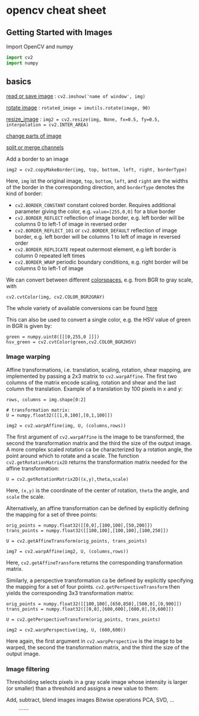 # opencv cheat sheet

## Getting Started with Images
Import OpenCV and numpy

```python
import cv2
import numpy
```

## basics

[read or save image](opencv-read-and-save-images.md) : ```cv2.imshow('name of window', img)```

[rotate image](opencv-rotate-image.md) : ```rotated_image = imutils.rotate(image, 90)```  

[resize_image](opencv-resize-image.md) : ```img2 = cv2.resize(img, None, fx=0.5, fy=0.5, interpolation = cv2.INTER_AREA)```

[change parts of image](opencv-change-parts-of-image.md)

[split or merge channels](opencv-split-merge-channels.md)

Add a border to an image
```
img2 = cv2.copyMakeBorder(img, top, bottom, left, right, borderType)
```
Here, ```img``` ist the original image, ```top```, ```bottom```, ```left```, and ```right``` are the widths of the border in the corresponding direction, and ```borderType``` denotes the kind of border:
* ```cv2.BORDER_CONSTANT``` constant colored border. Requires additional parameter giving the color, e.g. ```value=[255,0,0]``` for a blue border
* ```cv2.BORDER_REFLECT``` reflection of image border, e.g. left border will be columns 0 to left-1 of image in reversed order
* ```cv2.BORDER_REFLECT_101``` or ```cv2.BORDER_DEFAULT``` reflection of image border, e.g. left border will be columns 1 to left of image in reversed order
* ```cv2.BORDER_REPLICATE``` repeat outermost element, e.g left border is column 0 repeated left times
* ```cv2.BORDER_WRAP``` periodic boundary conditions, e.g. right border will be columns 0 to left-1 of image

We can convert between different [colorspaces](http://docs.opencv.org/3.2.0/de/d25/imgproc_color_conversions.html), e.g. from BGR to gray scale, with 
```
cv2.cvtColor(img, cv2.COLOR_BGR2GRAY)
```
The whole variety of available conversions can be found [here](http://docs.opencv.org/3.2.0/d7/d1b/group__imgproc__misc.html#ga4e0972be5de079fed4e3a10e24ef5ef0)

This can also be used to convert a single color, e.g. the HSV value of green in BGR is given by:
```
green = numpy.uint8([[[0,255,0 ]]])
hsv_green = cv2.cvtColor(green,cv2.COLOR_BGR2HSV)
```

### Image warping
Affine transformations, i.e. translation, scaling, rotation, shear mapping, are implemented by passing a 2x3 matrix to ```cv2.warpAffine```. The first two columns of the matrix encode scaling, rotation and shear and the last column the translation.
Example of a translation by 100 pixels in x and y:
```
rows, columns = img.shape[0:2]

# transformation matrix:
U = numpy.float32([[1,0,100],[0,1,100]])

img2 = cv2.warpAffine(img, U, (columns,rows))
```
The first argument of ```cv2.warpAffine``` is the image to be transformed, the second the transformation matrix and the third the size of the output image. A more complex scaled rotation ca be characterized by a rotation angle, the point around which to rotate and a scale. The function ```cv2.getRotationMatrix2D``` returns the transformation matrix needed for the affine transformation:
```
U = cv2.getRotationMatrix2D((x,y),theta,scale)
```
Here, ```(x,y)``` is the coordinate of the center of rotation, ```theta``` the angle, and ```scale``` the scale.

Alternatively, an affine transformation can be defined by explicitly defining the mapping for a set of three points:
```
orig_points = numpy.float32([[0,0],[100,100],[50,200]])
trans_points = numpy.float32([[100,100],[100,100],[100,250]])

U = cv2.getAffineTransform(orig_points, trans_points)

img7 = cv2.warpAffine(img2, U, (columns,rows))
```
Here, ```cv2.getAffineTransform``` returns the corresponding transformation matrix.

Similarly, a perspective transformation ca be defined by explicitly specifying the mapping for a set of four points. ```cv2.getPerspectiveTransform``` then yields the corresponding 3x3 transformation matrix:
```
orig_points = numpy.float32([[100,100],[650,850],[500,0],[0,900]])
trans_points = numpy.float32([[0,0],[600,600],[600,0],[0,600]])

U = cv2.getPerspectiveTransform(orig_points, trans_points)

img2 = cv2.warpPerspective(img, U, (600,600))
```
Here again, the first argument in ```cv2.warpPerspective``` is the image to be warped, the second the transformation matrix, and the third the size of the output image.

### Image filtering
Thresholding selects pixels in a gray scale image whose intensity is larger (or smaller) than a threshold and assigns a new value to them:


Add, subtract, blend images images
Bitwise operations
PCA, SVD, ...


`````` `````` `````` `````` `````` `````` ``````
